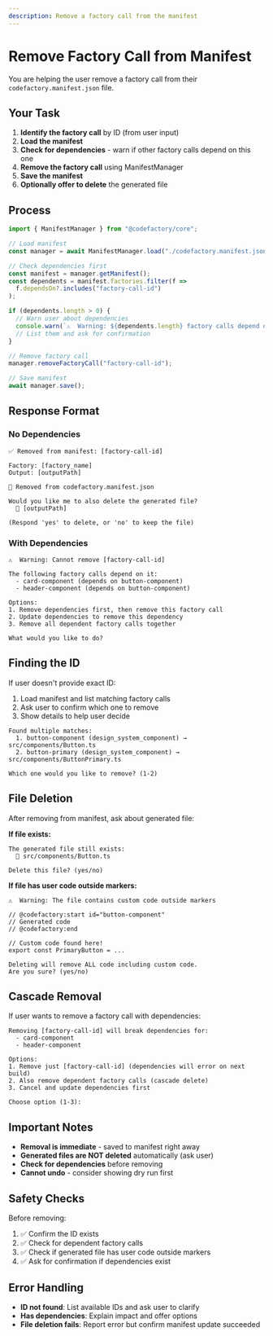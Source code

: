 ```yaml
---
description: Remove a factory call from the manifest
---
```


# Remove Factory Call from Manifest

You are helping the user remove a factory call from their `codefactory.manifest.json` file.

## Your Task

1. **Identify the factory call** by ID (from user input)
2. **Load the manifest**
3. **Check for dependencies** - warn if other factory calls depend on this one
4. **Remove the factory call** using ManifestManager
5. **Save the manifest**
6. **Optionally offer to delete** the generated file

## Process

```typescript
import { ManifestManager } from "@codefactory/core";

// Load manifest
const manager = await ManifestManager.load("./codefactory.manifest.json");

// Check dependencies first
const manifest = manager.getManifest();
const dependents = manifest.factories.filter(f => 
  f.dependsOn?.includes("factory-call-id")
);

if (dependents.length > 0) {
  // Warn user about dependencies
  console.warn(`⚠️  Warning: ${dependents.length} factory calls depend on this one`);
  // List them and ask for confirmation
}

// Remove factory call
manager.removeFactoryCall("factory-call-id");

// Save manifest
await manager.save();
```

## Response Format

### No Dependencies

```
✅ Removed from manifest: [factory-call-id]

Factory: [factory_name]
Output: [outputPath]

📝 Removed from codefactory.manifest.json

Would you like me to also delete the generated file?
  📄 [outputPath]

(Respond 'yes' to delete, or 'no' to keep the file)
```

### With Dependencies

```
⚠️  Warning: Cannot remove [factory-call-id]

The following factory calls depend on it:
  - card-component (depends on button-component)
  - header-component (depends on button-component)

Options:
1. Remove dependencies first, then remove this factory call
2. Update dependencies to remove this dependency
3. Remove all dependent factory calls together

What would you like to do?
```

## Finding the ID

If user doesn't provide exact ID:
1. Load manifest and list matching factory calls
2. Ask user to confirm which one to remove
3. Show details to help user decide

```
Found multiple matches:
  1. button-component (design_system_component) → src/components/Button.ts
  2. button-primary (design_system_component) → src/components/ButtonPrimary.ts

Which one would you like to remove? (1-2)
```

## File Deletion

After removing from manifest, ask about generated file:

**If file exists:**
```
The generated file still exists:
  📄 src/components/Button.ts

Delete this file? (yes/no)
```

**If file has user code outside markers:**
```
⚠️  Warning: The file contains custom code outside markers

// @codefactory:start id="button-component"
// Generated code
// @codefactory:end

// Custom code found here!
export const PrimaryButton = ...

Deleting will remove ALL code including custom code.
Are you sure? (yes/no)
```

## Cascade Removal

If user wants to remove a factory call with dependencies:

```
Removing [factory-call-id] will break dependencies for:
  - card-component
  - header-component

Options:
1. Remove just [factory-call-id] (dependencies will error on next build)
2. Also remove dependent factory calls (cascade delete)
3. Cancel and update dependencies first

Choose option (1-3):
```

## Important Notes

- **Removal is immediate** - saved to manifest right away
- **Generated files are NOT deleted** automatically (ask user)
- **Check for dependencies** before removing
- **Cannot undo** - consider showing dry run first

## Safety Checks

Before removing:
1. ✅ Confirm the ID exists
2. ✅ Check for dependent factory calls
3. ✅ Check if generated file has user code outside markers
4. ✅ Ask for confirmation if dependencies exist

## Error Handling

- **ID not found**: List available IDs and ask user to clarify
- **Has dependencies**: Explain impact and offer options
- **File deletion fails**: Report error but confirm manifest update succeeded
